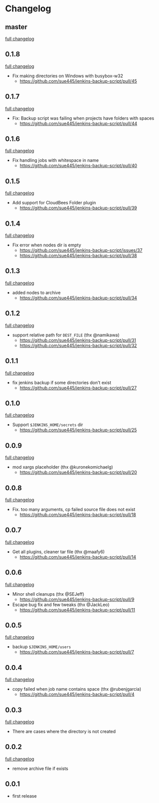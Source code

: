 # Changelog
## master
[full changelog](https://github.com/sue445/jenkins-backup-script/compare/0.1.8...master)

## 0.1.8
[full changelog](https://github.com/sue445/jenkins-backup-script/compare/0.1.7...0.1.8)

* Fix making directories on Windows with busybox-w32
  * https://github.com/sue445/jenkins-backup-script/pull/45

## 0.1.7
[full changelog](https://github.com/sue445/jenkins-backup-script/compare/0.1.6...0.1.7)

* Fix: Backup script was failing when projects have folders with spaces
  * https://github.com/sue445/jenkins-backup-script/pull/44

## 0.1.6
[full changelog](https://github.com/sue445/jenkins-backup-script/compare/0.1.5...0.1.6)

* Fix handling jobs with whitespace in name
  * https://github.com/sue445/jenkins-backup-script/pull/40

## 0.1.5
[full changelog](https://github.com/sue445/jenkins-backup-script/compare/0.1.4...0.1.5)

* Add support for CloudBees Folder plugin
  * https://github.com/sue445/jenkins-backup-script/pull/39

## 0.1.4
[full changelog](https://github.com/sue445/jenkins-backup-script/compare/0.1.3...0.1.4)

* Fix error when nodes dir is empty
  * https://github.com/sue445/jenkins-backup-script/issues/37
  * https://github.com/sue445/jenkins-backup-script/pull/38

## 0.1.3
[full changelog](https://github.com/sue445/jenkins-backup-script/compare/0.1.2...0.1.3)

* added nodes to archive
  * https://github.com/sue445/jenkins-backup-script/pull/34

## 0.1.2
[full changelog](https://github.com/sue445/jenkins-backup-script/compare/0.1.1...0.1.2)

* support relative path for `DEST_FILE` (thx @namikawa)
  * https://github.com/sue445/jenkins-backup-script/pull/31
  * https://github.com/sue445/jenkins-backup-script/pull/32

## 0.1.1
[full changelog](https://github.com/sue445/jenkins-backup-script/compare/0.1.0...0.1.1)

* fix jenkins backup if some directories don't exist
  * https://github.com/sue445/jenkins-backup-script/pull/27

## 0.1.0
[full changelog](https://github.com/sue445/jenkins-backup-script/compare/0.0.9...0.1.0)

* Support `$JENKINS_HOME/secrets` dir
  * https://github.com/sue445/jenkins-backup-script/pull/25

## 0.0.9
[full changelog](https://github.com/sue445/jenkins-backup-script/compare/0.0.8...0.0.9)

* mod xargs placeholder (thx @kuronekomichaelg)
  * https://github.com/sue445/jenkins-backup-script/pull/20

## 0.0.8
[full changelog](https://github.com/sue445/jenkins-backup-script/compare/0.0.7...0.0.8)

* Fix. too many arguments, cp failed source file does not exist
  * https://github.com/sue445/jenkins-backup-script/pull/18

## 0.0.7
[full changelog](https://github.com/sue445/jenkins-backup-script/compare/0.0.6...0.0.7)

* Get all plugins, cleaner tar file (thx @maafy6)
  * https://github.com/sue445/jenkins-backup-script/pull/14

## 0.0.6
[full changelog](https://github.com/sue445/jenkins-backup-script/compare/0.0.5...0.0.6)

* Minor shell cleanups (thx @SEJeff)
  * https://github.com/sue445/jenkins-backup-script/pull/9
* Escape bug fix and few tweaks (thx @JackLeo)
  * https://github.com/sue445/jenkins-backup-script/pull/11

## 0.0.5
[full changelog](https://github.com/sue445/jenkins-backup-script/compare/0.0.4...0.0.5)

* backup `$JENKINS_HOME/users`
  * https://github.com/sue445/jenkins-backup-script/pull/7

## 0.0.4
[full changelog](https://github.com/sue445/jenkins-backup-script/compare/0.0.3...0.0.4)

* copy failed when job name contains space (thx @rubenjgarcia)
  * https://github.com/sue445/jenkins-backup-script/pull/4

## 0.0.3
[full changelog](https://github.com/sue445/jenkins-backup-script/compare/0.0.2...0.0.3)

* There are cases where the directory is not created

## 0.0.2
[full changelog](https://github.com/sue445/jenkins-backup-script/compare/0.0.1...0.0.2)

* remove archive file if exists

## 0.0.1
* first release
